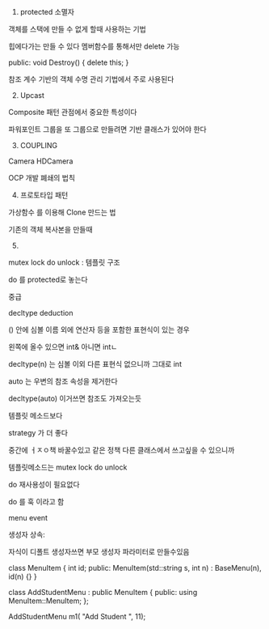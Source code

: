 1. protected 소멸자

객체를 스택에 만들 수 없게 할때 사용하는 기법

힙에다가는 만들 수 있다
멤버함수를 통해서만 delete 가능

public:
 void Destroy() { delete this; }

 참조 계수 기반의 객체 수명 관리 기법에서 주로 사용된다


2. Upcast

Composite 패턴 관점에서 중요한 특성이다

파워포인트 그룹을 또 그룹으로 만들려면 기반 클래스가 있어야 한다

3. COUPLING

Camera
HDCamera

OCP 개발 폐쇄의 법칙

4. 프로토타입 패턴

가상함수 를 이용해
Clone 만드는 법 

기존의 객체 복사본을 만들때

5. 
mutex lock
do
unlock 
 : 템플릿 구조

  do 를 protected로 놓는다 



중급

decltype deduction 

() 안에 심볼 이름 외에 연산자 등을 포함한 표현식이 있는 경우

왼쪽에 올수 있으면 int& 아니면 intㄴ

decltype(n) 는 심볼 이외 다른 표현식 없으니까 그대로 int


auto 는 우변의 참조 속성을 제거한다


decltype(auto)
이거쓰면 참조도 가져오는듯

템플릿 메소드보다

strategy 가 더 좋다

중간에 ㅓㅈㅇ책 바꿀수있고
같은 정책 다른 클래스에서 쓰고싶을 수 있으니까

템플릿메소드는 
mutex lock
do
unlock 

do 재사용성이 필요없다

do 를 훅 이라고 함



menu event

생성자 상속:

자식이 디폴트 생성자쓰면 부모 생성자 파라미터로 만들수있음

class MenuItem
{
    int id;
public:
    MenuItem(std::string s, int n) : BaseMenu(n), id(n) {}
}

class AddStudentMenu : public MenuItem
{
public:
    using MenuItem::MenuItem;
};

AddStudentMenu m1( "Add Student ", 11);